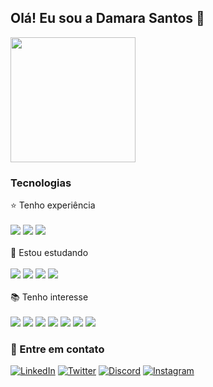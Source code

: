 ## Olá! Eu sou a Damara Santos 👋

<a href="https://github.com/anuraghazra/convoychat">
  <img height=200 align="center" src="https://github-readme-stats.vercel.app/api/top-langs?username=damaralucena&layout=compact&langs_count=8&card_width=350&&theme=midnight-purple&" />
</a>

### Tecnologias

<div>
    <span>⭐️ Tenho experiência</span><br/><br/>
    <img src="https://img.shields.io/badge/HTML5-E34F26?style=for-the-badge&logo=html5&logoColor=white">
    <img src="https://img.shields.io/badge/CSS3-1572B6?style=for-the-badge&logo=css3&logoColor=white">
    <img src="https://img.shields.io/badge/WordPress-%23117AC9.svg?style=for-the-badge&logo=WordPress&logoColor=white"><br/><br/>
</div>
<div>
    <span>🧠 Estou estudando</span><br/><br/>
    <img src="https://img.shields.io/badge/AngularJS-E23237?style=for-the-badge&logo=angularjs&logoColor=white">
    <img src="https://img.shields.io/badge/Spring-6DB33F?style=for-the-badge&logo=spring&logoColor=white">
    <img src="https://img.shields.io/badge/Java-ED8B00?style=for-the-badge&logo=java&logoColor=white">
    <img src="https://img.shields.io/badge/JavaScript-323330?style=for-the-badge&logo=javascript&logoColor=F7DF1E"><br/><br/>
</div>
<div>
    <span>📚 Tenho interesse</span><br/><br/>
    <img src="https://img.shields.io/badge/Node.js-43853D?style=for-the-badge&logo=node.js&logoColor=white">
    <img src="https://img.shields.io/badge/TypeScript-007ACC?style=for-the-badge&logo=typescript&logoColor=white">
    <img src="https://img.shields.io/badge/Tailwind_CSS-38B2AC?style=for-the-badge&logo=tailwind-css&logoColor=white">
    <img src="https://img.shields.io/badge/React-20232A?style=for-the-badge&logo=react&logoColor=61DAFB">
    <img src="https://img.shields.io/badge/React_Native-20232A?style=for-the-badge&logo=react&logoColor=61DAFB">
    <img src="https://img.shields.io/badge/Unity-100000?style=for-the-badge&logo=unity&logoColor=white">
    <img src="https://img.shields.io/badge/SQLite-07405E?style=for-the-badge&logo=sqlite&logoColor=white">
</div>

### 🔗 Entre em contato

[![LinkedIn](https://img.shields.io/badge/LinkedIn-0077B5?style=for-the-badge&logo=linkedin&logoColor=white)](https://www.linkedin.com/in/damaralucena/)
[![Twitter](https://img.shields.io/badge/Twitter-1DA1F2?style=for-the-badge&logo=twitter&logoColor=white)](https://twitter.com/Damara_Lucena)
[![Discord](https://img.shields.io/badge/Discord-7289DA?style=for-the-badge&logo=discord&logoColor=white)](https://discord.gg/ECVyDsxr)
[![Instagram](https://img.shields.io/badge/Instagram-E4405F?style=for-the-badge&logo=instagram&logoColor=white)](https://www.instagram.com/damara_lucena/)


